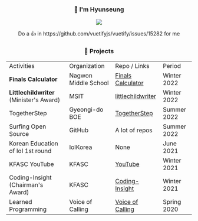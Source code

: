 <div align="center">
    <h3>👋 I'm Hyunseung</h3>    
    <img src="http://undo.io/media/uploads/files/Frustrated_programmer.gif" />
    <p> Do a 👍 in https://github.com/vuetifyjs/vuetify/issues/15282 for me </p>
    <h3>👔 Projects</h3> 
    <table>
        <tr>
            <td>Activities</td>
            <td>Organization</td>
            <td>Repo / Links</td>
            <td>Period</td>
        </tr>
        <tr>
            <td><strong>Finals Calculator</strong></td>
            <td>Nagwon Middle School</td>
            <td><a href="https://github.com/HyunseungLee-Travis/FinalsCalcualtor">Finals Calculator</a></td>
            <td>Winter 2022</td>
        </tr>
        <tr>
            <td><strong>Littlechildwriter</strong> (Minister&#39;s Award)</td>
            <td>MSIT</td>
            <td><a href="https://github.com/HyunseungLee-Travis/littlechildwriter">littlechildwriter</a></td>
            <td>Winter 2022</td>
        </tr>
        <tr>
            <td>TogetherStep</td>
            <td>Gyeongi-do BOE</td>
            <td><a href="https://github.com/togetherstep">TogetherStep</a></td>
            <td>Summer 2022</td>
        </tr>
        <tr>
            <td>Surfing Open Source</td>
            <td>GitHub</td>
            <td>A lot of repos</td>
            <td>Summer 2022</td>
        </tr>
        <tr>
            <td>Korean Education of IoI 1st round</td>
            <td>IoIKorea</td>
            <td>None</td>
            <td>June 2021</td>
        </tr>
        <tr>
            <td>KFASC YouTube</td>
            <td>KFASC</td>
            <td><a href="https://www.youtube.com/@coding-insight2429">YouTube</a></td>
            <td>Winter 2021</td>
        </tr>
        <tr>
            <td>Coding-Insight (Chairman&#39;s Award)</td>
            <td>KFASC</td>
            <td><a href="https://github.com/HyunseungLee-Travis/Coding-Insight">Coding-Insight</a></td>
            <td>Winter 2021</td>
        </tr>
        <tr>
            <td>Learned Programming</td>
            <td>Voice of Calling</td>
            <td><a href="https://www.facebook.com/voiceofcalling/">Voice of Calling</a></td>
            <td>Spring 2020</td>
        </tr>
    </table>


</div>
